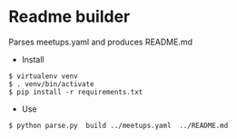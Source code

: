 # Readme builder

Parses meetups.yaml and produces README.md

* Install

```shell
$ virtualenv venv
$ . venv/bin/activate
$ pip install -r requirements.txt
```

* Use
```shell
$ python parse.py  build ../meetups.yaml  ../README.md
```
